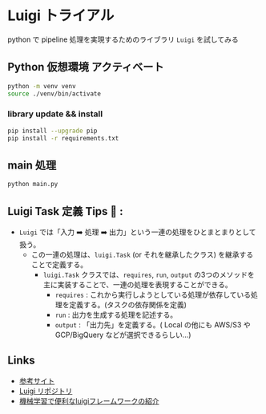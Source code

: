 # Luigi トライアル
python で pipeline 処理を実現するためのライブラリ `Luigi` を試してみる

## Python 仮想環境 アクティベート

```sh
python -m venv venv
source ./venv/bin/activate
```

### library update && install

```sh
pip install --upgrade pip
pip install -r requirements.txt
```

## main 処理

```sh
python main.py
```


## Luigi Task 定義 Tips 📝 :

* `Luigi` では「入力 ➡️  処理 ➡️  出力」という一連の処理をひとまとまりとして扱う。
  - この一連の処理は、`luigi.Task` (or それを継承したクラス) を継承することで定義する。
    - `luigi.Task` クラスでは、`requires`, `run`, `output` の3つのメソッドを主に実装することで、一連の処理を表現することができる。
	  - `requires` : これから実行しようとしている処理が依存している処理を定義する。(タスクの依存関係を定義)
	  - `run` : 出力を生成する処理を記述する。
	  - `output` : 「出力先」を定義する。( Local の他にも AWS/S3 や GCP/BigQuery などが選択できるらしい...)


## Links
* [参考サイト](https://ohke.hateblo.jp/entry/2018/04/07/230000)
* [Luigi リポジトリ](https://github.com/spotify/luigi)
* [機械学習で便利なluigiフレームワークの紹介](https://www.m3tech.blog/entry/2018/10/17/105115)
